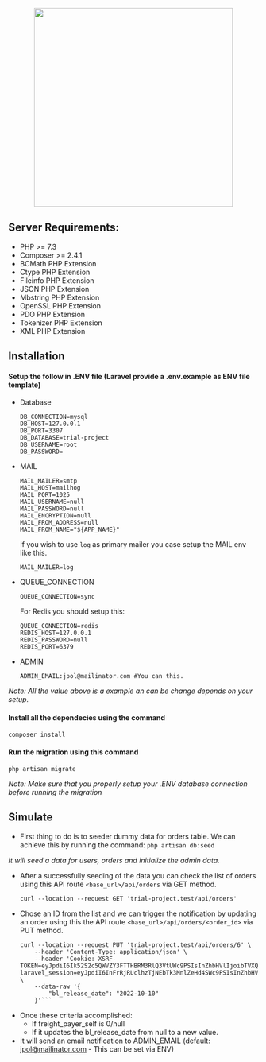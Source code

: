 <p align="center"><a href="https://laravel.com" target="_blank"><img src="https://raw.githubusercontent.com/laravel/art/master/logo-lockup/5%20SVG/2%20CMYK/1%20Full%20Color/laravel-logolockup-cmyk-red.svg" width="400"></a></p>

## Server Requirements:
- PHP >= 7.3
- Composer >= 2.4.1
- BCMath PHP Extension
- Ctype PHP Extension
- Fileinfo PHP Extension
- JSON PHP Extension
- Mbstring PHP Extension
- OpenSSL PHP Extension
- PDO PHP Extension
- Tokenizer PHP Extension
- XML PHP Extension
## Installation
#### Setup the follow in .ENV file (Laravel provide a .env.example as ENV file template) 
- Database
    ```
    DB_CONNECTION=mysql
    DB_HOST=127.0.0.1
    DB_PORT=3307
    DB_DATABASE=trial-project
    DB_USERNAME=root
    DB_PASSWORD=
    ```
- MAIL
    ```
    MAIL_MAILER=smtp
    MAIL_HOST=mailhog
    MAIL_PORT=1025
    MAIL_USERNAME=null
    MAIL_PASSWORD=null
    MAIL_ENCRYPTION=null
    MAIL_FROM_ADDRESS=null
    MAIL_FROM_NAME="${APP_NAME}"
    ```
    If you wish to use `log` as primary mailer you case setup the MAIL env like this.
    ```
    MAIL_MAILER=log
    ```
 - QUEUE_CONNECTION
    ```
    QUEUE_CONNECTION=sync
    ```
    For Redis you should setup this:
    ```
    QUEUE_CONNECTION=redis
    REDIS_HOST=127.0.0.1
    REDIS_PASSWORD=null
    REDIS_PORT=6379
    ```
 - ADMIN
    ```
    ADMIN_EMAIL:jpol@mailinator.com #You can this.
    ```
_Note: All the value above is a example an can be change depends on your setup._
#### Install all the dependecies using the command
`composer install`
#### Run the migration using this command
`php artisan migrate`

_Note: Make sure that you properly setup your .ENV database connection before running the migration_

## Simulate
- First thing to do is to seeder dummy data for orders table. We can achieve this by running the command:
`php artisan db:seed`

 _It will seed a data for users, orders and initialize the admin data._
- After a successfully seeding of the data you can check the list of orders using this API route `<base_url>/api/orders` via GET method.
    ```
    curl --location --request GET 'trial-project.test/api/orders'
    ```
- Chose an ID from the list and we can trigger the notification by updating an order using this the API route `<base_url>/api/orders/<order_id>` via PUT method.
    ```Sample CURL:
    curl --location --request PUT 'trial-project.test/api/orders/6' \
        --header 'Content-Type: application/json' \
        --header 'Cookie: XSRF-TOKEN=eyJpdiI6Ik52S2c5QWVZY3FTTHBRM3RlQ3VtUWc9PSIsInZhbHVlIjoibTVXQm1yK1FOakpCUS9ITGF5T3hCeGplaHVmbTUzKzNTOFlHeUNsNGg5dkhZRlQ4S1BsamI4MUNCaGRXcWNKWWtYc2YrcUNCL09hZGZLcFoyb1loQ0RuTldpYXJxbHZLUUhOL09jRGxzbDFRTEtid0ZubmRWM0ZHOFl6TWRIM28iLCJtYWMiOiI3NGJkMGM1YzAyZDJhNmVkNzY3YjhkZDMzZDIwYzQyMzY3N2MwMmNmYTI4YjQwMGY4YmI2OGJlYzVmMGRmNTk1IiwidGFnIjoiIn0%3D; laravel_session=eyJpdiI6InFrRjRUclhzTjNEbTk3MnlZeHd4SWc9PSIsInZhbHVlIjoiUll5U3dPTnE1dEc2RmxEOVlaQjBQVjhSM01HRUNlTSsrN2U5Nm9nZGtaUVNvOGd4VUFJVGh1aTlhNTQ5Q0dHMXMvSDRlcm5zRk9IQ0pPZE1pWU1NN1hvNitDdmxLbFYvYkFkaVpndXE5R1d4eW9QVGlQRk1uTjRlRGRCaGsyY3ciLCJtYWMiOiI5NGJmNTljMTcxNmY2NTNlNzI1MzlmYTkyZjE0MTAwNjRiYjQxNTEwMDE2YmU1MjYyNDJlNDY5MTc2MjZlY2E3IiwidGFnIjoiIn0%3D' \
        --data-raw '{
            "bl_release_date": "2022-10-10"
        }'```
- Once these criteria accomplished:
    - If freight_payer_self is 0/null
    - If it updates the bl_release_date from null to a new value.
- It will send an email notification to ADMIN_EMAIL (default: jpol@mailinator.com - This can be set via ENV)

